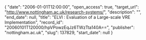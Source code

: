 {
  "date": "2006-01-01T12:00:00", 
  "open_access": true, 
  "target_url": "http://www.nottingham.ac.uk/research-systems/", 
  "description": "", 
  "end_date": null, 
  "title": "ELVI : Evaluation of a Large-scale VRE Implementation", 
  "record_id": "20060101T120000/hpVPowzEqJz6TWzTta140A==", 
  "publisher": "nottingham.ac.uk", 
  "slug": 137829, 
  "start_date": null
}

